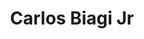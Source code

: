 ---
authors:
- admin
email: "cbiagijr@gmail.com"
organizations:
- name: PhD Researcher Assistant at Universität zu Köln in Department of Translational Genomics
  url: "https://www.translational-genomics.uni-koeln.de/"
- name: PhD Student at Ribeirão Preto Medical School - University of São Paulo;
  url: "https://www.fmrp.usp.br/en/"

role: PhD Student
social:
- icon: envelope
  icon_pack: fas
  link: mailto:cbiagijr@gmail.com
- icon: twitter
  icon_pack: fab
  link: https://twitter.com/cbiagii
- icon: orcid
  icon_pack: ai
  link: https://orcid.org/0000-0003-0700-3135
- icon: linkedin
  icon_pack: fab
  link: https://www.linkedin.com/in/carlos-biagi-jr-50907076/
- icon: github
  icon_pack: fab
  link: https://github.com/cbiagii
superuser: true
title: Carlos Biagi Jr
user_groups:
- Meet the Authors
---